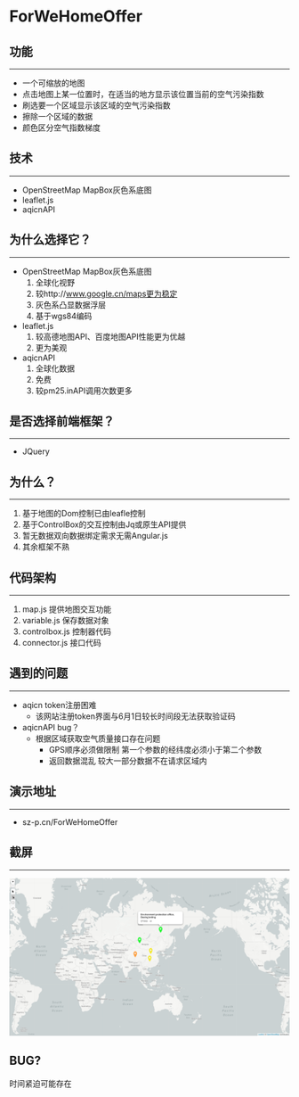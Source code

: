 # ForWeHomeOffer

## 功能
----------------
+ 一个可缩放的地图
+ 点击地图上某一位置时，在适当的地方显示该位置当前的空气污染指数
+ 刷选要一个区域显示该区域的空气污染指数
+ 擦除一个区域的数据
+ 颜色区分空气指数梯度
## 技术
----------------
+ OpenStreetMap MapBox灰色系底图
+ leaflet.js
+ aqicnAPI

## 为什么选择它？
----------------

+ OpenStreetMap MapBox灰色系底图
    1.  全球化视野
    2.  较http://www.google.cn/maps更为稳定
    3.  灰色系凸显数据浮层
    4.  基于wgs84编码
+ leaflet.js
    1.  较高德地图API、百度地图API性能更为优越
    2.  更为美观
+ aqicnAPI
    1. 全球化数据
    2. 免费
    3. 较pm25.inAPI调用次数更多
## 是否选择前端框架？
-------------------
+ JQuery


## 为什么？
-------------------
1. 基于地图的Dom控制已由leafle控制
2. 基于ControlBox的交互控制由Jq或原生API提供
3. 暂无数据双向数据绑定需求无需Angular.js
4. 其余框架不熟

## 代码架构
-------------------
1. map.js  提供地图交互功能
2. variable.js 保存数据对象
3. controlbox.js 控制器代码
4. connector.js 接口代码
## 遇到的问题
-------------------
+ aqicn token注册困难
    + 该网站注册token界面与6月1日较长时间段无法获取验证码
+ aqicnAPI bug？
    + 根据区域获取空气质量接口存在问题
        + GPS顺序必须做限制 第一个参数的经纬度必须小于第二个参数
        + 返回数据混乱 较大一部分数据不在请求区域内
## 演示地址
-------------------
+ sz-p.cn/ForWeHomeOffer
## 截屏
-------------------
![image](https://raw.githubusercontent.com/shizhao1100/ForWeHomeOffer/master/readmeIMG/img.png)

## BUG?
   时间紧迫可能存在
   
